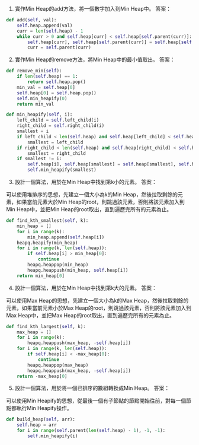 

1. 實作Min Heap的add方法，將一個數字加入到Min Heap中。
答案：

```python
def add(self, val):
    self.heap.append(val)
    curr = len(self.heap) - 1
    while curr > 0 and self.heap[curr] < self.heap[self.parent(curr)]:
        self.heap[curr], self.heap[self.parent(curr)] = self.heap[self.parent(curr)], self.heap[curr]
        curr = self.parent(curr)
```

2. 實作Min Heap的remove方法，將Min Heap中的最小值取出。
答案：

```python
def remove_min(self):
    if len(self.heap) == 1:
        return self.heap.pop()
    min_val = self.heap[0]
    self.heap[0] = self.heap.pop()
    self.min_heapify(0)
    return min_val

def min_heapify(self, i):
    left_child = self.left_child(i)
    right_child = self.right_child(i)
    smallest = i
    if left_child < len(self.heap) and self.heap[left_child] < self.heap[smallest]:
        smallest = left_child
    if right_child < len(self.heap) and self.heap[right_child] < self.heap[smallest]:
        smallest = right_child
    if smallest != i:
        self.heap[i], self.heap[smallest] = self.heap[smallest], self.heap[i]
        self.min_heapify(smallest)
```

3. 設計一個算法，用於在Min Heap中找到第k小的元素。
答案：

可以使用堆排序的思想，先建立一個大小為k的Min Heap，然後拉取剩餘的元素，如果當前元素大於Min Heap的root，則跳過該元素，否則將該元素加入到Min Heap中，並把Min Heap的root取出，直到遍歷完所有的元素為止。

```python
def find_kth_smallest(self, k):
    min_heap = []
    for i in range(k):
        min_heap.append(self.heap[i])
    heapq.heapify(min_heap)
    for i in range(k, len(self.heap)):
        if self.heap[i] > min_heap[0]:
            continue
        heapq.heappop(min_heap)
        heapq.heappush(min_heap, self.heap[i])
    return min_heap[0]
```

4. 設計一個算法，用於在Min Heap中找到第k大的元素。
答案：

可以使用Max Heap的思想，先建立一個大小為k的Max Heap，然後拉取剩餘的元素，如果當前元素小於Max Heap的root，則跳過該元素，否則將該元素加入到Max Heap中，並把Max Heap的root取出，直到遍歷完所有的元素為止。

```python
def find_kth_largest(self, k):
    max_heap = []
    for i in range(k):
        heapq.heappush(max_heap, -self.heap[i])
    for i in range(k, len(self.heap)):
        if self.heap[i] < -max_heap[0]:
            continue
        heapq.heappop(max_heap)
        heapq.heappush(max_heap, -self.heap[i])
    return -max_heap[0]
```

5. 設計一個算法，用於將一個已排序的數組轉換成Min Heap。
答案：

可以使用Min Heapify的思想，從最後一個有子節點的節點開始往前，對每一個節點都執行Min Heapify操作。

```python
def build_heap(self, arr):
    self.heap = arr
    for i in range(self.parent(len(self.heap) - 1), -1, -1):
        self.min_heapify(i)
```